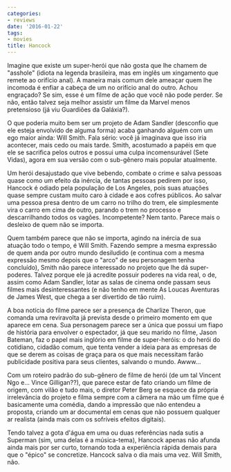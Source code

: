 ```yaml
---
categories:
- reviews
date: '2016-01-22'
tags:
- movies
title: Hancock
---
```


Imagine que existe um super-herói que não gosta que lhe chamem de "asshole" (idiota na legenda brasileira, mas em inglês um xingamento que remete ao orifício anal). A maneira mais comum dele ameaçar quem lhe incomoda é enfiar a cabeça de um no orifício anal do outro. Achou engraçado? Se sim, esse é um filme de ação que você não pode perder. Se não, então talvez seja melhor assistir um filme da Marvel menos pretensioso (já viu Guardiões da Galáxia?).

O que poderia muito bem ser um projeto de Adam Sandler (desconfio que ele esteja envolvido de alguma forma) acaba ganhando alguém com um ego maior ainda: Will Smith. Fala sério: você já imaginava que isso iria acontecer, mais cedo ou mais tarde. Smith, acostumado a papéis em que ele se sacrifica pelos outros e possui uma culpa incomensurável (Sete Vidas), agora em sua versão com o sub-gênero mais popular atualmente.

Um herói desajustado que vive bebendo, combate o crime e salva pessoas quase como um efeito da inércia, de tantas pessoas pedirem por isso, Hancock é odiado pela população de Los Angeles, pois suas atuações quase sempre custam muito caro à cidade e aos cofres públicos. Ao salvar uma pessoa presa dentro de um carro no trilho do trem, ele simplesmente vira o carro em cima de outro, parando o trem no processo e descarrilhando todos os vagões. Incompetente? Nem tanto. Parece mais o desleixo de quem não se importa.

Quem também parece que não se importa, agindo na inércia de sua atuação todo o tempo, é Will Smith. Fazendo sempre a mesma expressão de quem anda por outro mundo desiludido (e continua com a mesma expressão mesmo depois que o "arco" de seu personagem tenha concluído), Smith não parece interessado no projeto que lhe dá super-poderes. Talvez porque ele já acredite possuir poderes na vida real, o de, assim como Adam Sandler, lotar as salas de cinema onde passam seus filmes mais desinteressantes (e não tenho em mente As Loucas Aventuras de James West, que chega a ser divertido de tão ruim).

A boa notícia do filme parece ser a presença de Charlize Theron, que comanda uma reviravolta já prevista desde o primeiro momento em que aparece em cena. Sua personagem parece ser a única que possui um fiapo de história para envolver o espectador, já que seu marido no filme, Jason Bateman, faz o papel mais inglório em filme de super-heróis: o do herói do cotidiano, cidadão comum, que tenta vender a ideia para as empresas de que se derem as coisas de graça para os que mais necessitam farão publicidade positiva para seus clientes, salvando o mundo. Awww...

Com um roteiro padrão do sub-gênero de filme de herói (de um tal Vincent Ngo e... Vince Gilligan??), que parece estar de fato criando um filme de origem, com vilão e tudo mais, o diretor Peter Berg se esquece da própria irrelevância do projeto e filma sempre com a câmera na mão um filme que é basicamente uma comédia, dando a impressão que não entendeu a proposta, criando um ar documental em cenas que não possuem qualquer ar realista (ainda mais com os sofríveis efeitos digitais).

Tendo talvez a gota d'água em uma ou duas referências nada sutis a Superman (sim, uma delas é a música-tema), Hancock apenas não afunda ainda mais por ser curto, tornando toda a experiência rápida demais para que o "épico" se concretize. Hancock salva o dia mais uma vez. Will Smith, não.